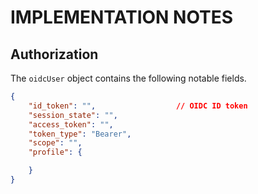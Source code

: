 IMPLEMENTATION NOTES
====================


Authorization
-------------

The `oidcUser` object contains the following notable fields.

```JSON
{
    "id_token": "",                  // OIDC ID token
    "session_state": "",
    "access_token": "",
    "token_type": "Bearer",
    "scope": "",
    "profile": {

    }
}
```